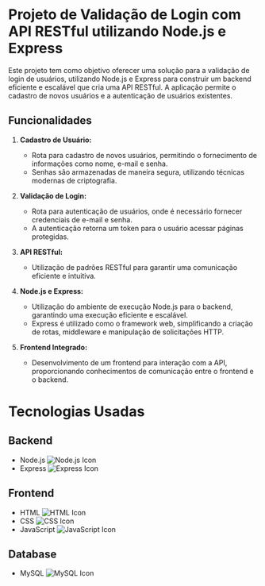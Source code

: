 # Projeto de Validação de Login com API RESTful utilizando Node.js e Express

Este projeto tem como objetivo oferecer uma solução para a validação de login de usuários, utilizando Node.js e Express para construir um backend eficiente e escalável que cria uma API RESTful. A aplicação permite o cadastro de novos usuários e a autenticação de usuários existentes.

## Funcionalidades

1. **Cadastro de Usuário:**
   - Rota para cadastro de novos usuários, permitindo o fornecimento de informações como nome, e-mail e senha.
   - Senhas são armazenadas de maneira segura, utilizando técnicas modernas de criptografia.

2. **Validação de Login:**
   - Rota para autenticação de usuários, onde é necessário fornecer credenciais de e-mail e senha.
   - A autenticação retorna um token para o usuário acessar páginas protegidas.

3. **API RESTful:**
   - Utilização de padrões RESTful para garantir uma comunicação eficiente e intuitiva.

4. **Node.js e Express:**
   - Utilização do ambiente de execução Node.js para o backend, garantindo uma execução eficiente e escalável.
   - Express é utilizado como o framework web, simplificando a criação de rotas, middleware e manipulação de solicitações HTTP.

5. **Frontend Integrado:**
   - Desenvolvimento de um frontend para interação com a API, proporcionando conhecimentos de comunicação entre o frontend e o backend.

# Tecnologias Usadas

## Backend
- Node.js ![Node.js Icon](https://img.icons8.com/color/48/000000/nodejs.png)
- Express ![Express Icon](https://img.icons8.com/color/48/000000/express.png)

## Frontend
- HTML ![HTML Icon](https://img.icons8.com/color/48/000000/html-5.png)
- CSS ![CSS Icon](https://img.icons8.com/color/48/000000/css3.png)
- JavaScript ![JavaScript Icon](https://img.icons8.com/color/48/000000/javascript.png)

## Database
- MySQL ![MySQL Icon](https://img.icons8.com/color/48/000000/mysql.png)

